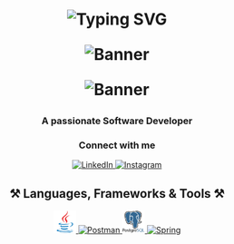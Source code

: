 <h1 align="center"> <img src="https://readme-typing-svg.herokuapp.com/?font=Righteous&size=35&center=true&vCenter=true&width=500&height=70&duration=4000&lines=Hi+There!+👋;+I'm+Ömer+Ünaldı!;" alt="Typing SVG"> <p align="center"> <img src="https://miro.medium.com/v2/resize:fit:828/format:webp/1*lljLS8ATT8se2QmoTph6uw.png" width="400" alt="Banner" /> </p> <p align="center"> <img src="https://cdn.bap-software.net/2020/08/Process-of-Cobol-to-Java.jpg" width="400" alt="Banner" /> </p> <h3 align="center">A passionate Software Developer</h3>  <h3 align="center">Connect with me</h3> <p align="center"> <a href="https://linkedin.com/in/omerunaldi01" target="_blank"> <img src="https://raw.githubusercontent.com/rahuldkjain/github-profile-readme-generator/master/src/images/icons/Social/linked-in-alt.svg" alt="LinkedIn" height="30" width="40" /> </a> <a href="https://instagram.com/omerunaldi01" target="_blank"> <img src="https://raw.githubusercontent.com/rahuldkjain/github-profile-readme-generator/master/src/images/icons/Social/instagram.svg" alt="Instagram" height="30" width="40" /> </a> </p>  <h2 align="center">⚒️ Languages, Frameworks & Tools ⚒️</h2> <p align="center"> <a href="https://www.java.com" target="_blank" rel="noreferrer"> <img src="https://raw.githubusercontent.com/devicons/devicon/master/icons/java/java-original.svg" alt="Java" width="40" height="40"/> </a> <a href="https://postman.com" target="_blank" rel="noreferrer"> <img src="https://www.vectorlogo.zone/logos/getpostman/getpostman-icon.svg" alt="Postman" width="40" height="40"/> </a> <a href="https://www.postgresql.org" target="_blank" rel="noreferrer"> <img src="https://raw.githubusercontent.com/devicons/devicon/master/icons/postgresql/postgresql-original-wordmark.svg" alt="PostgreSQL" width="40" height="40"/> </a> <a href="https://spring.io/" target="_blank" rel="noreferrer"> <img src="https://www.vectorlogo.zone/logos/springio/springio-icon.svg" alt="Spring" width="40" height="40"/> </a> </p>
